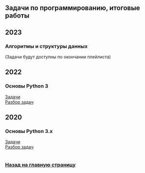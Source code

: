 ## Задачи по программированию, итоговые работы
## 2023
### Алгоритмы и структуры данных
(Задачи будут доступны по окончании плейлиста)

## 2022
### Основы Python 3
<a href="Python Basics 2022 tasks.pdf">Задачи</a><br>
<a href="https://www.youtube.com/watch?v=nvMvtGWuWRc">Разбор задач</a>

## 2020
### Основы Python 3.x
<a href="Python Basics 2020 tasks.pdf">Задачи</a><br>
<a href="Python Basics 2020 solve.pdf">Разбор задач</a>
<br><br>

### <a href="../index">Назад на главную страницу</a>


